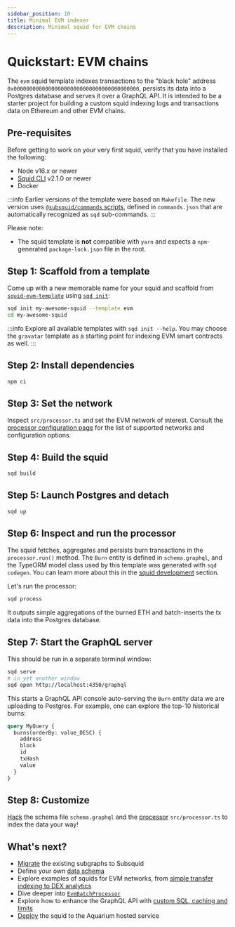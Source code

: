 ```yaml
---
sidebar_position: 10
title: Minimal EVM indexer
description: Minimal squid for EVM chains
---
```


# Quickstart: EVM chains

The `evm` squid template indexes transactions to the "black hole" address `0x0000000000000000000000000000000000000000`, persists its data into a Postgres database and serves it over a GraphQL API. It is intended to be a starter project for building a custom squid indexing logs and transactions data on Ethereum and other EVM chains.

## Pre-requisites

Before getting to work on your very first squid, verify that you have installed the following:

- Node v16.x or newer
- [Squid CLI](/squid-cli/installation) v2.1.0 or newer
- Docker

:::info
Earlier versions of the template were based on `Makefile`. The new version uses [`@subsquid/commands` scripts](https://github.com/subsquid/squid-sdk/tree/master/util/commands), defined in `commands.json` that are automatically recognized as `sqd` sub-commands.
:::

Please note:
- The squid template is **not** compatible with `yarn` and expects a `npm`-generated `package-lock.json` file in the root.

## Step 1: Scaffold from a template

Come up with a new memorable name for your squid and scaffold from [`squid-evm-template`](https://github.com/subsquid/squid-evm-template)
using [`sqd init`](/squid-cli/init):

```bash
sqd init my-awesome-squid --template evm
cd my-awesome-squid
```

:::info
Explore all available templates with `sqd init --help`. You may choose the `gravatar` template as a starting point for indexing EVM smart contracts as well.
:::

##  Step 2: Install dependencies

```bash
npm ci
```

## Step 3: Set the network

Inspect `src/processor.ts` and set the EVM network of interest. Consult the [processor configuration page](/evm-indexing/configuration) 
for the list of supported networks and configuration options.

## Step 4: Build the squid

```bash
sqd build
```

## Step 5: Launch Postgres and detach

```bash
sqd up
```

## Step 6: Inspect and run the processor

The squid fetches, aggregates and persists burn transactions in the `processor.run()` method. The `Burn` entity is defined in `schema.graphql`, and the TypeORM model class used by this template was generated with `sqd codegen`. You can learn more about this in the [squid development](/basics/squid-development) section.
 
Let's run the processor:
```bash
sqd process
```

It outputs simple aggregations of the burned ETH and batch-inserts the tx data into the Postgres database.

## Step 7: Start the GraphQL server

This should be run in a separate terminal window:
```bash
sqd serve
# in yet another window
sqd open http://localhost:4350/graphql
```

This starts a GraphQL API console auto-serving the `Burn` entity data we are uploading to Postgres. For example, one can explore the top-10 historical burns:

```graphql
query MyQuery {
  burns(orderBy: value_DESC) {
    address
    block
    id
    txHash
    value
  }
}
```

## Step 8: Customize

[Hack](/basics/schema-file) the schema file `schema.graphql` and the [processor](/evm-indexing) `src/processor.ts` to index the data your way!

## What's next?

- [Migrate](/migrate/migrate-subgraph) the existing subgraphs to Subsquid
- Define your own [data schema](/basics/schema-file)
- Explore examples of squids for EVM networks, from [simple transfer indexing to DEX analytics](/examples)
- Dive deeper into [`EvmBatchProcessor`](/evm-indexing)
- Explore how to enhance the GraphQL API with [custom SQL, caching and limits](/graphql-api)
- [Deploy](/deploy-squid) the squid to the Aquarium hosted service
